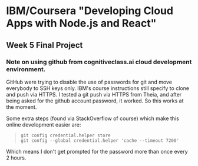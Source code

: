 # IBM/Coursera "Developing Cloud Apps with Node.js and React"
## Week 5 Final Project

### Note on using github from cognitiveclass.ai cloud development environment.
GitHub were trying to disable the use of passwords for git and move everybody to SSH keys only. IBM's course instructions still specify to clone and push via HTTPS. 
I tested a git push via HTTPS from Theia, and after being asked for the github account password, it worked. So this works at the moment.

Some extra steps (found via StackOverflow of course) which make this online development easier are:
>  `git config credential.helper store`  
>  `git config --global credential.helper 'cache --timeout 7200'`  

Which means I don't get prompted for the password more than once every 2 hours.

